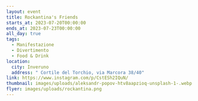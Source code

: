 ```yaml
---
layout: event
title: Rockantina's Friends
starts_at: 2023-07-20T00:00:00
ends_at: 2023-07-23T00:00:00
all_day: true
tags:
  - Manifestazione
  - Divertimento
  - Food & Drink
location:
  city: Inveruno
  address: " Cortile del Torchio, via Marcora 38/40"
link: https://www.instagram.com/p/CstESh2IQuN/
thumbnail: images/uploads/aleksandr-popov-htv8aapzioq-unsplash-1-.webp
flyer: images/uploads/rockantina.png
---
```

